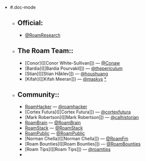 - #.doc-mode
    - ## **Official:**
        - [@RoamResearch](https://twitter.com/RoamResearch)
    - ## The Roam Team::
        - [Conor]([[Conor White-Sullivan]]) — [@Conaw](https://twitter.com/Conaw)
        - [Bardia]([[Bardia Pourvakil]]) — [@thepericulum](https://twitter.com/thepericulum) 
        - [Stian]([[Stian Håklev]]) — [@houshuang](https://twitter.com/houshuang)
        - [Kifah]([[Kifah Meeran]]) — [@maskys](https://twitter.com/maskys_) [*](((4pxjYKdw9)))
    - ## Community::
        - [RoamHacker]([[RoamHacker]]) — [@roamhacker](https://twitter.com/roamhacker)
        - [Cortex Futura]([[Cortex Futura]]) — [@cortexfutura](https://twitter.com/cortexfutura)
        - [Mark Robertson]([[Mark Robertson]]) — [@calhistorian](https://twitter.com/calhistorian)
        - [RoamBrain]([[RoamBrain]]) — [@RoamBrain](https://twitter.com/RoamBrain)
        - [RoamStack]([[RoamStack]]) — [@RoamStack](https://twitter.com/RoamStack)
        - [RoamPublic]([[RoamPublic]]) — [@RoamPublic](https://twitter.com/RoamPublic)
        - [Norman Chella]([[Norman Chella]]) — [@RoamFm](https://twitter.com/RoamFm)
        - [Roam Bounties]([[Roam Bounties]]) — [@RoamBounties](https://twitter.com/RoamBounties)
        - [Roam Tips]([[Roam Tips]]) — [@roamtips](https://twitter.com/roamtips)
        - 
